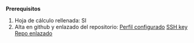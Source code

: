**Prerequisitos**

1. Hoja de cálculo rellenada: SI
2. Alta en github y enlazado del repositorio:
[Perfil configurado](/screenshots/perfil_github.png)
[SSH key](/screenshots/ssh_key.png)
[Repo enlazado](/screenshots/repo_enlazado.png)

